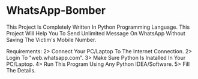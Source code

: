 # WhatsApp-Bomber
This Project Is Completely Written In Python Programming Language.
This Project Will Help You To Send Unlimited Message On WhatsApp Without Saving The Victim's Mobile Number.

Requirements:
              2> Connect Your PC/Laptop To The Internet Connection.
              2> Login To "web.whatsapp.com".
              3> Make Sure Python Is Inatalled In Your PC/Laptop.
              4> Run This Program Using Any Python IDEA/Software.
              5> Fill The Details.
